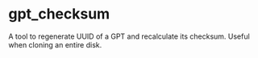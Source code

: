 # gpt_checksum

A tool to regenerate UUID of a GPT and recalculate its checksum.
Useful when cloning an entire disk.
